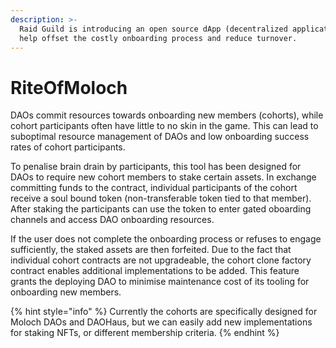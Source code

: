 ```yaml
---
description: >-
  Raid Guild is introducing an open source dApp (decentralized application) to
  help offset the costly onboarding process and reduce turnover.
---
```


# RiteOfMoloch

DAOs commit resources towards onboarding new members (cohorts), while cohort participants often have little to no skin in the game. This can lead to suboptimal resource management of DAOs and low onboarding success rates of cohort participants.

To penalise brain drain by participants, this tool has been designed for DAOs to require new cohort members to stake certain assets. In exchange committing funds to the contract, individual participants of the cohort receive a soul bound token (non-transferable token tied to that member). After staking the participants can use the token to enter gated oboarding channels and access DAO onboarding resources.

If the user does not complete the onboarding process or refuses to engage sufficiently, the staked assets are then forfeited. Due to the fact that individual cohort contracts are not upgradeable, the cohort clone factory contract enables additional implementations to be added. This feature grants the deploying DAO to minimise maintenance cost of its tooling for onboarding new members.

{% hint style="info" %}
Currently the cohorts are specifically designed for Moloch DAOs and DAOHaus, but we can easily add new implementations for staking NFTs, or different membership criteria.
{% endhint %}

<figure><img src="https://i.imgur.com/VAZ8SDT.jpg" alt=""><figcaption></figcaption></figure>

